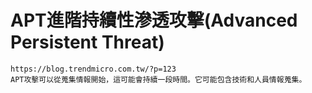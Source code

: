 # APT進階持續性滲透攻擊(Advanced Persistent Threat)
```
https://blog.trendmicro.com.tw/?p=123
APT攻擊可以從蒐集情報開始，這可能會持續一段時間。它可能包含技術和人員情報蒐集。
```
